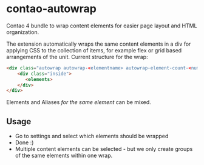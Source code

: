 # contao-autowrap
Contao 4 bundle to wrap content elements for easier page layout and HTML organization.

The extension automatically wraps the same content elements in a div for applying CSS to the collection of items, for example flex or grid based arrangements of the unit. Current structure for the wrap:
```html
<div class="autowrap autowrap-<elementname> autowrap-element-count-<number of elements>">
    <div class="inside">
       <elements>
    </div>
</div>
```

Elements and Aliases *for the same element* can be mixed.

## Usage

* Go to settings and select which elements should be wrapped
* Done :)
* Multiple content elements can be selected - but we only create groups of the same elements within one wrap.